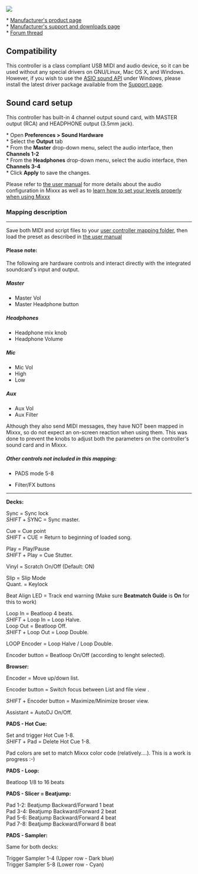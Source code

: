![](https://aws1.discourse-cdn.com/free1/uploads/mixxx/original/2X/e/e3ee08e8d4b5ed1cd8d49e694720ae56a70720bc.png)

\* [Manufacturer's product
page](https://www.hercules.com/en-us/product/djcontrolinpulse500//)  
\* [Manufacturer's support and downloads
page](https://support.hercules.com/en/product/djcontrolinpulse500-en//)  
\* [Forum
thread](https://mixxx.discourse.group/t/hercules-djcontrol-inpulse-500/19739/)  

## Compatibility

This controller is a class compliant USB MIDI and audio device, so it
can be used without any special drivers on GNU/Linux, Mac OS X, and
Windows. 
However, if you wish to use the [ASIO sound
API](https://mixxx.org/manual/latest/en/chapters/preferences.html?highlight=asio#windows)
under Windows, please install the latest driver package available from
the [Support
page](https://support.hercules.com/en/product/djcontrolinpulse500-en//).

## Sound card setup

This controller has built-in 4 channel output sound card, with MASTER
output (RCA) and HEADPHONE output (3.5mm jack).

\* Open **Preferences \> Sound Hardware**  
\* Select the **Output** tab  
\* From the **Master** drop-down menu, select the audio interface, then
**Channels 1-2**  
\* From the **Headphones** drop-down menu, select the audio interface,
then **Channels 3-4**  
\* Click **Apply** to save the changes.  

Please refer to [the user
manual](https://mixxx.org/manual/latest/en/chapters/example_setups.html#laptop-and-external-usb-audio-interface)
for more details about the audio configuration in Mixxx as well as to [learn how to set your levels properly when using Mixxx](https://mixxx.org/manual/latest/en/chapters/djing_with_mixxx.html#djing-gain-staging)

### Mapping description

***
Save both MIDI and script files to your [user controller mapping
folder](https://github.com/mixxxdj/mixxx/wiki/controller%20mapping%20file%20locations#user%20controller%20mapping%20folder),
then load the preset as described in [the user
manual](https://mixxx.org/manual/latest/en/chapters/controlling_mixxx.html#using-midi-hid-controllers)

#### Please note:
The following are hardware controls and interact directly with the integrated soundcard's input and output. 

##### Master 
- Master Vol
- Master Headphone button
##### Headphones
- Headphone mix knob
- Headphone Volume
##### Mic
- Mic Vol
- High
- Low
##### Aux
- Aux Vol
- Aux Filter

Although they also send MIDI messages, they have NOT been mapped in Mixxx, so do not expect an on-screen reaction when using them.
This was done to prevent the knobs to adjust both the parameters on the controller's sound card and in Mixxx.

##### Other controls not included in this mapping:

* PADS mode 5-8

* Filter/FX buttons


***

**Decks:**

Sync = Sync lock  
_SHIFT_ + SYNC = Sync master.  

Cue = Cue point  
_SHIFT_ + CUE = Return to beginning of loaded song.  

Play = Play/Pause  
_SHIFT_ + Play = Cue Stutter.  

  
Vinyl = Scratch On/Off (Default: ON)  

Slip = Slip Mode  
Quant. = Keylock  
  
Beat Align LED = Track end warning (Make sure **Beatmatch Guide** is
**On** for this to work)  
  
Loop In = Beatloop 4 beats.  
_SHIFT_ + Loop In = Loop Halve.  
Loop Out = Beatloop Off.  
_SHIFT_ + Loop Out = Loop Double. 

LOOP Encoder = Loop Halve / Loop Double.

Encoder button = Beatloop On/Off (according to lenght selected).
 
**Browser:**

Encoder = Move up/down list. 

Encoder button = Switch focus between List and file view . 

_SHIFT_ + Encoder button = Maximize/Minimize broser view.  

Assistant = AutoDJ On/Off.


  
**PADS - Hot Cue:**  

Set and trigger Hot Cue 1-8.  
_SHIFT_ + Pad = Delete Hot Cue 1-8. 

Pad colors are set to match Mixxx color code (relatively....). This is a work is progress :-)

**PADS - Loop:**  

Beatloop 1/8 to 16 beats
   
  
**PADS - Slicer = Beatjump:**  
  
Pad 1-2: Beatjump Backward/Forward 1 beat  
Pad 3-4: Beatjump Backward/Forward 2 beat  
Pad 5-6: Beatjump Backward/Forward 4 beat  
Pad 7-8: Beatjump Backward/Forward 8 beat

**PADS - Sampler:**  
  
Same for both decks:

Trigger Sampler 1-4 (Upper row - Dark blue)  
Trigger Sampler 5-8 (Lower row - Cyan) 